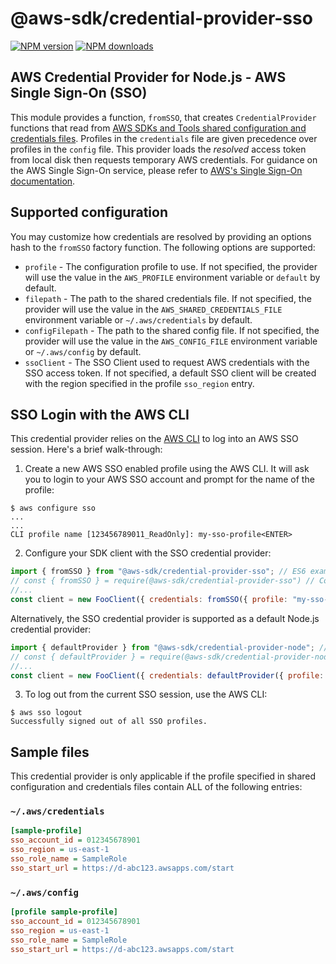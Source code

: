 # @aws-sdk/credential-provider-sso

[![NPM version](https://img.shields.io/npm/v/@aws-sdk/credential-provider-sso/latest.svg)](https://www.npmjs.com/package/@aws-sdk/credential-provider-sso)
[![NPM downloads](https://img.shields.io/npm/dm/@aws-sdk/credential-provider-sso.svg)](https://www.npmjs.com/package/@aws-sdk/credential-provider-sso)

## AWS Credential Provider for Node.js - AWS Single Sign-On (SSO)

This module provides a function, `fromSSO`, that creates
`CredentialProvider` functions that read from [AWS SDKs and Tools
shared configuration and credentials
files](https://docs.aws.amazon.com/credref/latest/refdocs/creds-config-files.html).
Profiles in the `credentials` file are given precedence over
profiles in the `config` file. This provider loads the
_resolved_ access token from local disk then requests temporary AWS
credentials. For guidance on the AWS Single Sign-On service, please
refer to [AWS's Single Sign-On documentation](https://aws.amazon.com/single-sign-on/).

## Supported configuration

You may customize how credentials are resolved by providing an options hash to
the `fromSSO` factory function. The following options are supported:

- `profile` - The configuration profile to use. If not specified, the provider
  will use the value in the `AWS_PROFILE` environment variable or `default` by
  default.
- `filepath` - The path to the shared credentials file. If not specified, the
  provider will use the value in the `AWS_SHARED_CREDENTIALS_FILE` environment
  variable or `~/.aws/credentials` by default.
- `configFilepath` - The path to the shared config file. If not specified, the
  provider will use the value in the `AWS_CONFIG_FILE` environment variable or
  `~/.aws/config` by default.
- `ssoClient` - The SSO Client used to request AWS credentials with the SSO
  access token. If not specified, a default SSO client will be created with the
  region specified in the profile `sso_region` entry.

## SSO Login with the AWS CLI

This credential provider relies on the [AWS CLI](https://docs.aws.amazon.com/cli/latest/userguide/cli-configure-sso.html#sso-configure-profile)
to log into an AWS SSO session. Here's a brief walk-through:

1. Create a new AWS SSO enabled profile using the AWS CLI. It will ask you to login
   to your AWS SSO account and prompt for the name of the profile:

```console
$ aws configure sso
...
...
CLI profile name [123456789011_ReadOnly]: my-sso-profile<ENTER>
```

2. Configure your SDK client with the SSO credential provider:

```javascript
import { fromSSO } from "@aws-sdk/credential-provider-sso"; // ES6 example
// const { fromSSO } = require(@aws-sdk/credential-provider-sso") // CommonJS example
//...
const client = new FooClient({ credentials: fromSSO({ profile: "my-sso-profile" });
```

Alternatively, the SSO credential provider is supported as a default
Node.js credential provider:

```javascript
import { defaultProvider } from "@aws-sdk/credential-provider-node"; // ES6 example
// const { defaultProvider } = require(@aws-sdk/credential-provider-node") // CommonJS example
//...
const client = new FooClient({ credentials: defaultProvider({ profile: "my-sso-profile" });
```

3. To log out from the current SSO session, use the AWS CLI:

```console
$ aws sso logout
Successfully signed out of all SSO profiles.
```

## Sample files

This credential provider is only applicable if the profile specified in shared
configuration and credentials files contain ALL of the following entries:

### `~/.aws/credentials`

```ini
[sample-profile]
sso_account_id = 012345678901
sso_region = us-east-1
sso_role_name = SampleRole
sso_start_url = https://d-abc123.awsapps.com/start
```

### `~/.aws/config`

```ini
[profile sample-profile]
sso_account_id = 012345678901
sso_region = us-east-1
sso_role_name = SampleRole
sso_start_url = https://d-abc123.awsapps.com/start
```
